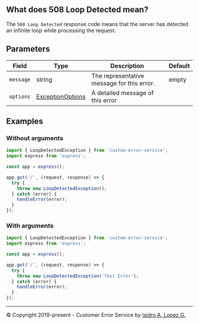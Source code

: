 ## What does 508 Loop Detected mean?

The `508 Loop Detected` response code means that the server has detected an infinite loop while processing the request.

## Parameters

| Field     | Type                                                             | Description                                | Default |
|-----------|------------------------------------------------------------------|--------------------------------------------|---------|
| `message` | string                                                           | The representative message for this error. | empty   |
| `options` | [ExceptionOptions](../interfaces/exception-options.interface.md) | A detailed message of this error           |         |

## Examples

### Without arguments

```typescript
import { LoopDetectedException } from 'custom-error-service';
import express from 'express';

const app = express();

app.get('/', (request, response) => {
  try {
    throw new LoopDetectedException();
  } catch (error) {
    handleError(error);
  }
});
```

### With arguments

```typescript
import { LoopDetectedException } from 'custom-error-service';
import express from 'express';

const app = express();

app.get('/', (request, response) => {
  try {
    throw new LoopDetectedException('Test Error');
  } catch (error) {
    handleError(error);
  }
});
```

---

&copy; Copyright 2019-present - Customer Error Service by [Isidro A. Lopez G.](https://ialopezg.com/)
